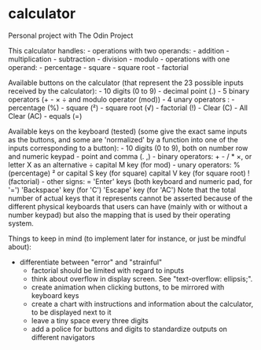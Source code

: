 # calculator
Personal project with The Odin Project

This calculator handles:
	- operations with two operands:
		- addition
		- multiplication
		- subtraction
		- division
		- modulo
	- operations with one operand:
		- percentage
		- square
		- square root
		- factorial
		
Available buttons on the calculator (that represent the 23 possible inputs received by the calculator):
	- 10 digits (0 to 9)
	- decimal point (.)
	- 5 binary operators (+ - × ÷ and modulo operator (mod))
	- 4 unary operators :
		- percentage (%)
		- square (²)
		- square root (√)
		- factorial (!)
	- Clear (C)
	- All Clear (AC)
	- equals (=)


	
Available keys on the keyboard (tested) (some give the exact same inputs as the buttons, and some are 'normalized' by a function into one of the inputs corresponding to a button):
	- 10 digits (0 to 9), both on number row and numeric keypad
	- point and comma (. ,)
	- binary operators:
		+ - / *
		×, or letter X as an alternative
		÷
		capital M key (for mod)
	- unary operators:
		% (percentage)
		² or capital S key (for square)
		capital V key (for square root)
		! (factorial)
	- other signs:
		=
		'Enter' keys (both keyboard and numeric pad, for '=')
		'Backspace' key (for 'C')
		'Escape' key (for 'AC')
	Note that the total number of actual keys that it represents cannot be asserted because of the different physical keyboards that users can have (mainly with or without a number keypad) but also the mapping that is used by their operating system.




Things to keep in mind (to implement later for instance, or just be mindful about):
- differentiate between "error" and "strainful"
	- factorial should be limited with regard to inputs
	- think about overflow in display screen. See "text-overflow: ellipsis;".
	- create animation when clicking buttons, to be mirrored with keyboard keys
	- create a chart with instructions and information about the calculator, to be displayed next to it
	- leave a tiny space every three digits
	- add a police for buttons and digits to standardize outputs on different navigators
	
	
	
	
